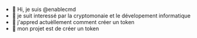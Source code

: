 - 👋 Hi, je suis @enablecmd
- 👀 je suit interessé par la cryptomonaie et le dévelopement informatique
- 🌱 j'appred actuèllement comment créer un token
- 💞️ mon projet est de créer un token

<!---
enablecmd/enablecmd is a ✨ special ✨ repository because its `README.md` (this file) appears on your GitHub profile.
You can click the Preview link to take a look at your changes.
--->
